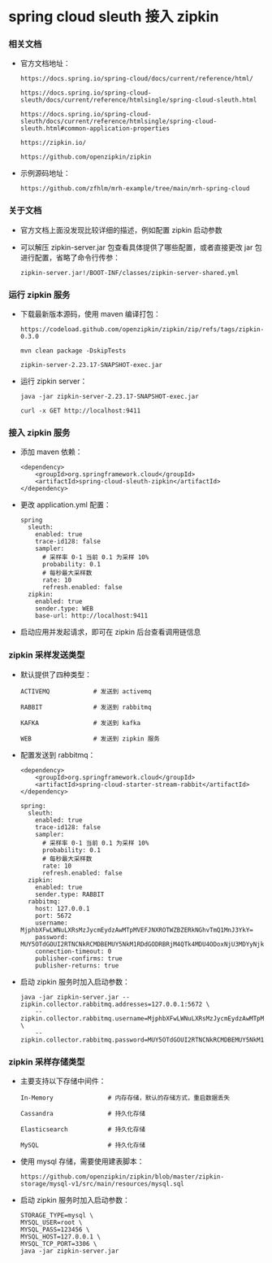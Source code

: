 
# spring cloud sleuth 接入 zipkin

### 相关文档

  * 官方文档地址：

        https://docs.spring.io/spring-cloud/docs/current/reference/html/

        https://docs.spring.io/spring-cloud-sleuth/docs/current/reference/htmlsingle/spring-cloud-sleuth.html

        https://docs.spring.io/spring-cloud-sleuth/docs/current/reference/htmlsingle/spring-cloud-sleuth.html#common-application-properties

        https://zipkin.io/

        https://github.com/openzipkin/zipkin

  * 示例源码地址：

        https://github.com/zfhlm/mrh-example/tree/main/mrh-spring-cloud

### 关于文档

  * 官方文档上面没发现比较详细的描述，例如配置 zipkin 启动参数

  * 可以解压 zipkin-server.jar 包查看具体提供了哪些配置，或者直接更改 jar 包进行配置，省略了命令行传参：

        zipkin-server.jar!/BOOT-INF/classes/zipkin-server-shared.yml

### 运行 zipkin 服务

  * 下载最新版本源码，使用 maven 编译打包：

        https://codeload.github.com/openzipkin/zipkin/zip/refs/tags/zipkin-0.3.0

        mvn clean package -DskipTests

        zipkin-server-2.23.17-SNAPSHOT-exec.jar

  * 运行 zipkin server：

        java -jar zipkin-server-2.23.17-SNAPSHOT-exec.jar

        curl -x GET http://localhost:9411

### 接入 zipkin 服务

  * 添加 maven 依赖：

        <dependency>
            <groupId>org.springframework.cloud</groupId>
            <artifactId>spring-cloud-sleuth-zipkin</artifactId>
        </dependency>

  * 更改 application.yml 配置：

        spring
          sleuth:
            enabled: true
            trace-id128: false
            sampler:
              # 采样率 0-1 当前 0.1 为采样 10%
              probability: 0.1
              # 每秒最大采样数
              rate: 10
              refresh.enabled: false
          zipkin:
            enabled: true
            sender.type: WEB
            base-url: http://localhost:9411

  * 启动应用并发起请求，即可在 zipkin 后台查看调用链信息

### zipkin 采样发送类型

  * 默认提供了四种类型：

        ACTIVEMQ            # 发送到 activemq

        RABBIT              # 发送到 rabbitmq

        KAFKA               # 发送到 kafka

        WEB                 # 发送到 zipkin 服务

  * 配置发送到 rabbitmq：

        <dependency>
            <groupId>org.springframework.cloud</groupId>
            <artifactId>spring-cloud-starter-stream-rabbit</artifactId>
        </dependency>

        spring:
          sleuth:
            enabled: true
            trace-id128: false
            sampler:
              # 采样率 0-1 当前 0.1 为采样 10%
              probability: 0.1
              # 每秒最大采样数
              rate: 10
              refresh.enabled: false
          zipkin:
            enabled: true
            sender.type: RABBIT
          rabbitmq:
            host: 127.0.0.1
            port: 5672
            username: MjphbXFwLWNuLXRsMzJycmEydzAwMTpMVEFJNXROTWZBZERkNGhvTmQ1MnJ3YkY=
            password: MUY5OTdGOUI2RTNCNkRCMDBEMUY5NkM1RDdGODRBRjM4QTk4MDU4ODoxNjU3MDYyNjkyODU1
            connection-timeout: 0
            publisher-confirms: true
            publisher-returns: true

  * 启动 zipkin 服务时加入启动参数：

        java -jar zipkin-server.jar --zipkin.collector.rabbitmq.addresses=127.0.0.1:5672 \
            --zipkin.collector.rabbitmq.username=MjphbXFwLWNuLXRsMzJycmEydzAwMTpMVEFJNXROTWZBZERkNGhvTmQ1MnJ3YkY= \
            --zipkin.collector.rabbitmq.password=MUY5OTdGOUI2RTNCNkRCMDBEMUY5NkM1RDdGODRBRjM4QTk4MDU4ODoxNjU3MDYyNjkyODU1

### zipkin 采样存储类型

  * 主要支持以下存储中间件：

        In-Memory               # 内存存储，默认的存储方式，重启数据丢失

        Cassandra               # 持久化存储

        Elasticsearch           # 持久化存储

        MySQL                   # 持久化存储

  * 使用 mysql 存储，需要使用建表脚本：

        https://github.com/openzipkin/zipkin/blob/master/zipkin-storage/mysql-v1/src/main/resources/mysql.sql

  * 启动 zipkin 服务时加入启动参数：

        STORAGE_TYPE=mysql \
        MYSQL_USER=root \
        MYSQL_PASS=123456 \
        MYSQL_HOST=127.0.0.1 \
        MYSQL_TCP_PORT=3306 \
        java -jar zipkin-server.jar
